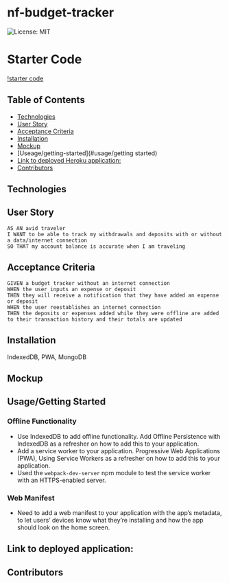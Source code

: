 # nf-budget-tracker
![License: MIT](https://img.shields.io/badge/License-MIT-yellow.svg)
# Starter Code
[!starter code](https://github.com/coding-boot-camp/symmetrical-bassoon.git)
## Table of Contents

- [Technologies](#technologies)
- [User Story](#user-story)
- [Acceptance Criteria](#acceptance-criteria)
- [Installation](#installation)
- [Mockup](#mockup)
- [Useage/getting-started](#usage/getting started)
- [Link to deployed Heroku application:](#link-to-deployed-heroku-application)
- [Contributors](#contributors)
## Technologies

## User Story
```
AS AN avid traveler
I WANT to be able to track my withdrawals and deposits with or without a data/internet connection
SO THAT my account balance is accurate when I am traveling
```
## Acceptance Criteria
```
GIVEN a budget tracker without an internet connection
WHEN the user inputs an expense or deposit
THEN they will receive a notification that they have added an expense or deposit
WHEN the user reestablishes an internet connection
THEN the deposits or expenses added while they were offline are added to their transaction history and their totals are updated
```
## Installation
IndexedDB, PWA, MongoDB
## Mockup

## Usage/Getting Started
### Offline Functionality
- Use IndexedDB to add offline functionality. Add Offline Persistence with IndexedDB as a refresher on how to add this to your application.
- Add a service worker to your application. Progressive Web Applications (PWA), Using Service Workers as a refresher on how to add this to your application.
- Used the ```webpack-dev-server``` npm module to test the service worker with an HTTPS-enabled server.
### Web Manifest
- Need to add a web manifest to your application with the app’s metadata, to let users’ devices know what they’re installing and how the app should look on the home screen.

## Link to deployed application:
## Contributors
